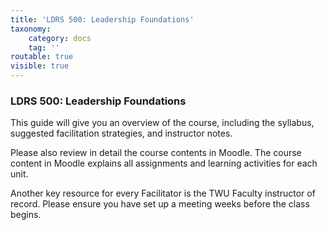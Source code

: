 ```yaml
---
title: 'LDRS 500: Leadership Foundations'
taxonomy:
    category: docs
    tag: ''
routable: true
visible: true
---
```


### LDRS 500: Leadership Foundations

This guide will give you an overview of the course, including the syllabus, suggested facilitation strategies, and instructor notes.

Please also review in detail the course contents in Moodle. The course content in Moodle explains all assignments and learning activities for each unit.

Another key resource for every Facilitator is the TWU Faculty instructor of record. Please ensure you have set up a meeting weeks before the class begins.
